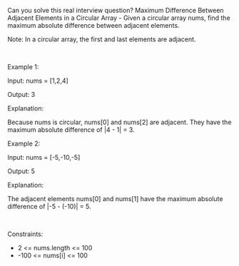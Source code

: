Can you solve this real interview question? Maximum Difference Between Adjacent Elements in a Circular Array - Given a circular array nums, find the maximum absolute difference between adjacent elements.

Note: In a circular array, the first and last elements are adjacent.

 

Example 1:

Input: nums = [1,2,4]

Output: 3

Explanation:

Because nums is circular, nums[0] and nums[2] are adjacent. They have the maximum absolute difference of |4 - 1| = 3.

Example 2:

Input: nums = [-5,-10,-5]

Output: 5

Explanation:

The adjacent elements nums[0] and nums[1] have the maximum absolute difference of |-5 - (-10)| = 5.

 

Constraints:

 * 2 <= nums.length <= 100
 * -100 <= nums[i] <= 100